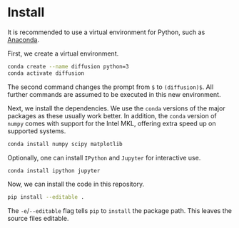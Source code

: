 # Install

It is recommended to use a virtual environment for Python, such as [Anaconda](https://www.anaconda.com/products/individual).

First, we create a virtual environment.

```bash
conda create --name diffusion python=3
conda activate diffusion
```

The second command changes the prompt from `$` to `(diffusion)$`.
All further commands are assumed to be executed in this new environment.

Next, we install the dependencies.
We use the `conda` versions of the major packages as these usually work better.
In addition, the `conda` version of `numpy` comes with support for the Intel MKL, offering extra speed up on supported systems.

```bash
conda install numpy scipy matplotlib
```

Optionally, one can install `IPython` and `Jupyter` for interactive use.

```bash
conda install ipython jupyter
```

Now, we can install the code in this repository.

```bash
pip install --editable .
```

The `-e`/`--editable` flag tells `pip` to `install` the package path.
This leaves the source files editable.
